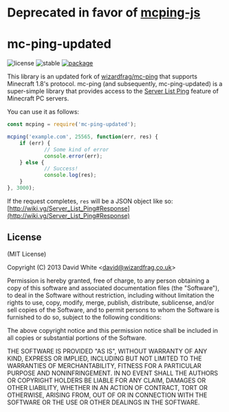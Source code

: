 # Deprecated in favor of [mcping-js](https://github.com/Cryptkeeper/mcping-js)

# mc-ping-updated

![license](http://img.shields.io/npm/l/mc-ping-updated.png?style=flat) 
![stable](http://img.shields.io/npm/v/mc-ping-updated.png?style=flat)
[![package](http://img.shields.io/npm/mc-ping-updated.png?style=flat)](https://www.npmjs.org/package/mc-ping-updated)

This library is an updated fork of [wizardfrag/mc-ping](https://github.com/wizardfrag/mc-ping) that supports Minecraft 1.8's protocol. mc-ping (and subsequently, mc-ping-updated) is a super-simple library that provides access to the [Server List Ping](http://wiki.vg/Server_List_Ping) feature of Minecraft PC servers.

You can use it as follows:
```javascript
const mcping = require('mc-ping-updated');

mcping('example.com', 25565, function(err, res) {
	if (err) {
    		// Some kind of error
    		console.error(err);
	} else {
    		// Success!
    		console.log(res);
	}
}, 3000);
```

If the request completes, `res` will be a JSON object like so: [http://wiki.vg/Server_List_Ping#Response](http://wiki.vg/Server_List_Ping#Response)

## License

(MIT License)

Copyright (C) 2013 David White &lt;david@wizardfrag.co.uk&gt;

Permission is hereby granted, free of charge, to any person obtaining a copy of this software and associated documentation files (the "Software"), to deal in the Software without restriction, including without limitation the rights to use, copy, modify, merge, publish, distribute, sublicense, and/or sell copies of the Software, and to permit persons to whom the Software is furnished to do so, subject to the following conditions:

The above copyright notice and this permission notice shall be included in all copies or substantial portions of the Software.

THE SOFTWARE IS PROVIDED "AS IS", WITHOUT WARRANTY OF ANY KIND, EXPRESS OR IMPLIED, INCLUDING BUT NOT LIMITED TO THE WARRANTIES OF MERCHANTABILITY, FITNESS FOR A PARTICULAR PURPOSE AND NONINFRINGEMENT. IN NO EVENT SHALL THE AUTHORS OR COPYRIGHT HOLDERS BE LIABLE FOR ANY CLAIM, DAMAGES OR OTHER LIABILITY, WHETHER IN AN ACTION OF CONTRACT, TORT OR OTHERWISE, ARISING FROM, OUT OF OR IN CONNECTION WITH THE SOFTWARE OR THE USE OR OTHER DEALINGS IN THE SOFTWARE.
